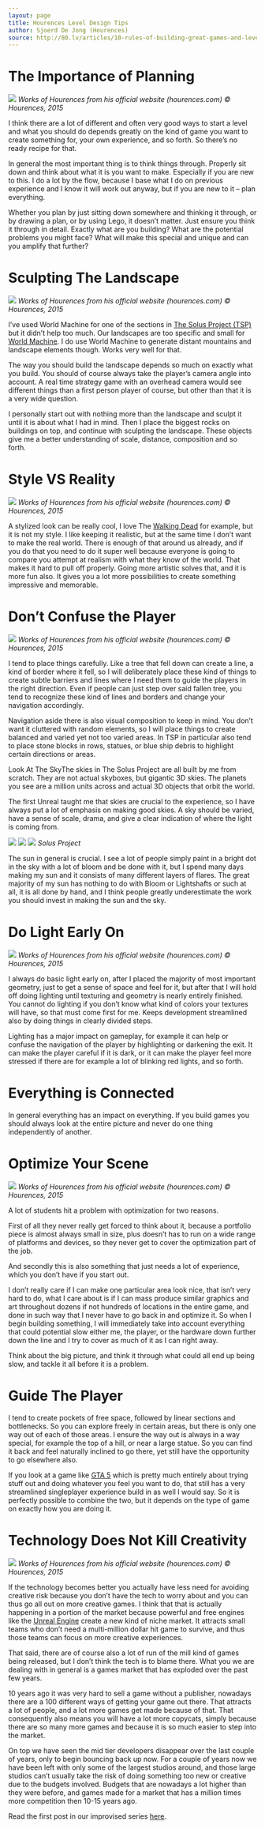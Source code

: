 ```yaml
---
layout: page
title: Hourences Level Design Tips
author: Sjoerd De Jong (Hourences)
source: http://80.lv/articles/10-rules-of-building-great-games-and-levels/
---
```


# The Importance of Planning
![][Hourences Intro]
<cite>Works of Hourences from his official website (hourences.com) © Hourences, 2015</cite>

I think there are a lot of different and often very good ways to start a level and what you should do depends greatly on the kind of game you want to create something for, your own experience, and so forth. So there’s no ready recipe for that.

In general the most important thing is to think things through. Properly sit down and think about what it is you want to make. Especially if you are new to this. I do a lot by the flow, because I base what I do on previous experience and I know it will work out anyway, but if you are new to it – plan everything.

Whether you plan by just sitting down somewhere and thinking it through, or by drawing a plan, or by using Lego, it doesn’t matter. Just ensure you think it through in detail. Exactly what are you building? What are the potential problems you might face? What will make this special and unique and can you amplify that further?

# Sculpting The Landscape
![][Hourences Staircase]
<cite>Works of Hourences from his official website (hourences.com) © Hourences, 2015</cite>

I’ve used World Machine for one of the sections in [The Solus Project (TSP)](http://80.lv/articles/the-solus-project-unreal-engine4-interview/) but it didn’t help too much. Our landscapes are too specific and small for [World Machine](http://80.lv/vendors/world-machine/). I do use World Machine to generate distant mountains and landscape elements though. Works very well for that.

The way you should build the landscape depends so much on exactly what you build. You should of course always take the player’s camera angle into account. A real time strategy game with an overhead camera would see different things than a first person player of course, but other than that it is a very wide question.

I personally start out with nothing more than the landscape and sculpt it until it is about what I had in mind. Then I place the biggest rocks on buildings on top, and continue with sculpting the landscape. These objects give me a better understanding of scale, distance, composition and so forth.

# Style VS Reality
![][Hourences Asian]
<cite>Works of Hourences from his official website (hourences.com) © Hourences, 2015</cite>

A stylized look can be really cool, I love The [Walking Dead](https://www.telltalegames.com/walkingdead/) for example, but it is not my style. I like keeping it realistic, but at the same time I don’t want to make the real world. There is enough of that around us already, and if you do that you need to do it super well because everyone is going to compare you attempt at realism with what they know of the world. That makes it hard to pull off properly. Going more artistic solves that, and it is more fun also. It gives you a lot more possibilities to create something impressive and memorable.

# Don’t Confuse the Player
![][Hourences Cave]
<cite>Works of Hourences from his official website (hourences.com) © Hourences, 2015</cite>

I tend to place things carefully. Like a tree that fell down can create a line, a kind of border where it fell, so I will deliberately place these kind of things to create subtle barriers and lines where I need them to guide the players in the right direction. Even if people can just step over said fallen tree, you tend to recognize these kind of lines and borders and change your navigation accordingly.

Navigation aside there is also visual composition to keep in mind. You don’t want it cluttered with random elements, so I will place things to create balanced and varied yet not too varied areas. In TSP in particular also tend to place stone blocks in rows, statues, or blue ship debris to highlight certain directions or areas.

Look At The SkyThe skies in The Solus Project are all built by me from scratch. They are not actual skyboxes, but gigantic 3D skies. The planets you see are a million units across and actual 3D objects that orbit the world.

The first Unreal taught me that skies are crucial to the experience, so I have always put a lot of emphasis on making good skies. A sky should be varied, have a sense of scale, drama, and give a clear indication of where the light is coming from.

![][Solus 1]
![][Solus 2]
![][Solus 3]
<cite>Solus Project</cite>

The sun in general is crucial. I see a lot of people simply paint in a bright dot in the sky with a lot of bloom and be done with it, but I spend many days making my sun and it consists of many different layers of flares. The great majority of my sun has nothing to do with Bloom or Lightshafts or such at all, it is all done by hand, and I think people greatly underestimate the work you should invest in making the sun and the sky.

# Do Light Early On
![][Hourences Space]
<cite>Works of Hourences from his official website (hourences.com) © Hourences, 2015</cite>

I always do basic light early on, after I placed the majority of most important geometry, just to get a sense of space and feel for it, but after that I will hold off doing lighting until texturing and geometry is nearly entirely finished. You cannot do lighting if you don’t know what kind of colors your textures will have, so that must come first for me. Keeps development streamlined also by doing things in clearly divided steps.

Lighting has a major impact on gameplay, for example it can help or confuse the navigation of the player by highlighting or darkening the exit. It can make the player careful if it is dark, or it can make the player feel more stressed if there are for example a lot of blinking red lights, and so forth.

# Everything is Connected
In general everything has an impact on everything. If you build games you should always look at the entire picture and never do one thing independently of another.

# Optimize Your Scene
![][Hourences Factory]
<cite>Works of Hourences from his official website (hourences.com) © Hourences, 2015</cite>

A lot of students hit a problem with optimization for two reasons.

First of all they never really get forced to think about it, because a portfolio piece is almost always small in size, plus doesn’t has to run on a wide range of platforms and devices, so they never get to cover the optimization part of the job.

And secondly this is also something that just needs a lot of experience, which you don’t have if you start out.

I don’t really care if I can make one particular area look nice, that isn’t very hard to do, what I care about is if I can mass produce similar graphics and art throughout dozens if not hundreds of locations in the entire game, and done in such way that I never have to go back in and optimize it. So when I begin building something, I will immediately take into account everything that could potential slow either me, the player, or the hardware down further down the line and I try to cover as much of it as I can right away.

Think about the big picture, and think it through what could all end up being slow, and tackle it all before it is a problem.

# Guide The Player
I tend to create pockets of free space, followed by linear sections and bottlenecks. So you can explore freely in certain areas, but there is only one way out of each of those areas. I ensure the way out is always in a way special, for example the top of a hill, or near a large statue. So you can find it back and feel naturally inclined to go there, yet still have the opportunity to go elsewhere also.

If you look at a game like [GTA 5](http://80.lv/articles/gta-v-beats-skyrim/) which is pretty much entirely about trying stuff out and doing whatever you feel you want to do, that still has a very streamlined singleplayer experience build in as well I would say. So it is perfectly possible to combine the two, but it depends on the type of game on exactly how you are doing it.

# Technology Does Not Kill Creativity
![][Hourences Staircase]
<cite>Works of Hourences from his official website (hourences.com) © Hourences, 2015</cite>

If the technology becomes better you actually have less need for avoiding creative risk because you don’t have the tech to worry about and you can thus go all out on more creative games. I think that that is actually happening in a portion of the market because powerful and free engines like the [Unreal Engine](http://80.lv/vendors/epic-games/) create a new kind of niche market. It attracts small teams who don’t need a multi-million dollar hit game to survive, and thus those teams can focus on more creative experiences.

That said, there are of course also a lot of run of the mill kind of games being released, but I don’t think the tech is to blame there. What you we are dealing with in general is a games market that has exploded over the past few years.

10 years ago it was very hard to sell a game without a publisher, nowadays there are a 100 different ways of getting your game out there. That attracts a lot of people, and a lot more games get made because of that. That consequently also means you will have a lot more copycats, simply because there are so many more games and because it is so much easier to step into the market.

On top we have seen the mid tier developers disappear over the last couple of years, only to begin bouncing back up now. For a couple of years now we have been left with only some of the largest studios around, and those large studios can’t usually take the risk of doing something too new or creative due to the budgets involved. Budgets that are nowadays a lot higher than they were before, and games made for a market that has a million times more competition then 10-15 years ago.

Read the first post in our improvised series [here](http://80.lv/articles/the-solus-project-unreal-engine4-interview/).

[Hourences Intro]: /img/Hourences-Intro.jpg
[Hourences Staircase]: /img/Hourences-Staircase.jpg
[Hourences Asian]: /img/Hourences-Asian.jpg
[Hourences Cave]: /img/Hourences-Cave.jpg
[Hourences Space]: /img/Hourences-Space.jpg
[Hourences Factory]: /img/Hourences-Factory.jpg
[Solus 1]: /img/Hourences-Solus1.jpg
[Solus 2]: /img/Hourences-Solus2.jpg
[Solus 3]: /img/Hourences-Solus3.jpg